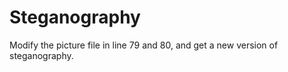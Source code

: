 # Steganography

Modify the picture file in line 79 and 80, and get a new version of steganography.
